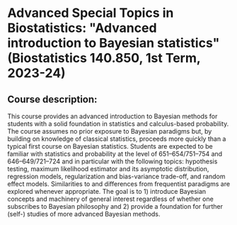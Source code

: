 # Advanced Special Topics in Biostatistics: "Advanced introduction to Bayesian statistics" (Biostatistics 140.850, 1st Term, 2023-24)

## Course description: 
This course provides an advanced introduction to Bayesian methods for students with a solid foundation in statistics and calculus-based probability. The course assumes no prior exposure to Bayesian paradigms but, by building on knowledge of classical statistics, proceeds more quickly than a typical first course on Bayesian statistics. Students are expected to be familiar with statistics and probability at the level of 651–654/751–754 and 646–649/721–724 and in particular with the following topics: hypothesis testing, maximum likelihood estimator and its asymptotic distribution, regression models, regularization and bias-variance trade-off, and random effect models. Similarities to and differences from frequentist paradigms are explored whenever appropriate. The goal is to 1) introduce Bayesian concepts and machinery of general interest regardless of whether one subscribes to Bayesian philosophy and 2) provide a foundation for further (self-) studies of more advanced Bayesian methods.
